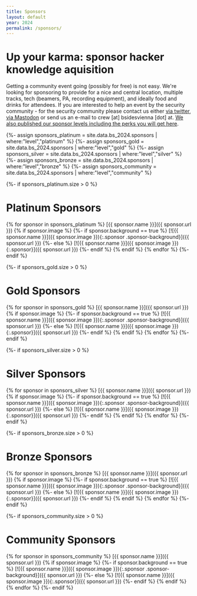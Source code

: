 ```yaml
---
title: Sponsors
layout: default
year: 2024
permalink: /sponsors/
---
```

# Up your karma: sponsor hacker knowledge aquisition

Getting a community event going (possibly for free) is not easy. We're looking for sponsoring to provide
for a nice and central location, multiple tracks, tech (beamers, PA, recording equipment), and ideally
food and drinks for attendees. If you are interested to help an event by the security community - for the
security community please contact us either [via twitter](https://twitter.com/BSidesVienna), [via Mastodon](https://infosec.exchange/@bsidesvienna) or send us an e-mail to crew [at] bsidesvienna [dot] at. [We also published our sponsor levels including the perks you
will get here](/sponsorlevel/).

{%- assign sponsors_platinum = site.data.bs_2024.sponsors | where:"level","platinum" %}
{%- assign sponsors_gold = site.data.bs_2024.sponsors | where:"level","gold" %}
{%- assign sponsors_silver = site.data.bs_2024.sponsors | where:"level","silver" %}
{%- assign sponsors_bronze = site.data.bs_2024.sponsors | where:"level","bronze" %}
{%- assign sponsors_community = site.data.bs_2024.sponsors | where:"level","community" %}

{%- if sponsors_platinum.size > 0 %}
# Platinum Sponsors
{% for sponsor in sponsors_platinum %}
[{{ sponsor.name }}]({{ sponsor.url }})
{% if sponsor.image %}
{%- if sponsor.background == true %}
[![{{ sponsor.name }}]({{ sponsor.image }}){:.sponsor .sponsor-background}]({{ sponsor.url }})
{%- else %}
[![{{ sponsor.name }}]({{ sponsor.image }}){:.sponsor}]({{ sponsor.url }})
{%- endif %}
{% endif %}
{% endfor %}
{%- endif %}

{%- if sponsors_gold.size > 0 %}
# Gold Sponsors
{% for sponsor in sponsors_gold %}
[{{ sponsor.name }}]({{ sponsor.url }})
{% if sponsor.image %}
{%- if sponsor.background == true %}
[![{{ sponsor.name }}]({{ sponsor.image }}){:.sponsor .sponsor-background}]({{ sponsor.url }})
{%- else %}
[![{{ sponsor.name }}]({{ sponsor.image }}){:.sponsor}]({{ sponsor.url }})
{%- endif %}
{% endif %}
{% endfor %}
{%- endif %}

{%- if sponsors_silver.size > 0 %}
# Silver Sponsors
{% for sponsor in sponsors_silver %}
[{{ sponsor.name }}]({{ sponsor.url }})
{% if sponsor.image %}
{%- if sponsor.background == true %}
[![{{ sponsor.name }}]({{ sponsor.image }}){:.sponsor .sponsor-background}]({{ sponsor.url }})
{%- else %}
[![{{ sponsor.name }}]({{ sponsor.image }}){:.sponsor}]({{ sponsor.url }})
{%- endif %}
{% endif %}
{% endfor %}
{%- endif %}

{%- if sponsors_bronze.size > 0 %}
# Bronze Sponsors
{% for sponsor in sponsors_bronze %}
[{{ sponsor.name }}]({{ sponsor.url }})
{% if sponsor.image %}
{%- if sponsor.background == true %}
[![{{ sponsor.name }}]({{ sponsor.image }}){:.sponsor .sponsor-background}]({{ sponsor.url }})
{%- else %}
[![{{ sponsor.name }}]({{ sponsor.image }}){:.sponsor}]({{ sponsor.url }})
{%- endif %}
{% endif %}
{% endfor %}
{%- endif %}

{%- if sponsors_community.size > 0 %}
# Community Sponsors
{% for sponsor in sponsors_community %}
[{{ sponsor.name }}]({{ sponsor.url }})
{% if sponsor.image %}
{%- if sponsor.background == true %}
[![{{ sponsor.name }}]({{ sponsor.image }}){:.sponsor .sponsor-background}]({{ sponsor.url }})
{%- else %}
[![{{ sponsor.name }}]({{ sponsor.image }}){:.sponsor}]({{ sponsor.url }})
{%- endif %}
{% endif %}
{% endfor %}
{%- endif %}
